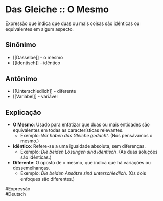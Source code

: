 # Das Gleiche :: O Mesmo
Expressão que indica que duas ou mais coisas são idênticas ou equivalentes em algum aspecto.

## Sinônimo
- [[Dasselbe]] - o mesmo  
- [[Identisch]] - idêntico  

## Antônimo
- [[Unterschiedlich]] - diferente  
- [[Variabel]] - variável  

## Explicação
- **O Mesmo**: Usado para enfatizar que duas ou mais entidades são equivalentes em todas as características relevantes.
  - Exemplo: *Wir haben das Gleiche gedacht.* (Nós pensávamos o mesmo.)
- **Idêntico**: Refere-se a uma igualdade absoluta, sem diferenças.
  - Exemplo: *Die beiden Lösungen sind identisch.* (As duas soluções são idênticas.)
- **Diferente**: O oposto de o mesmo, que indica que há variações ou dessemelhanças.
  - Exemplo: *Die beiden Ansätze sind unterschiedlich.* (Os dois enfoques são diferentes.)

#Expressão  
#Deutsch